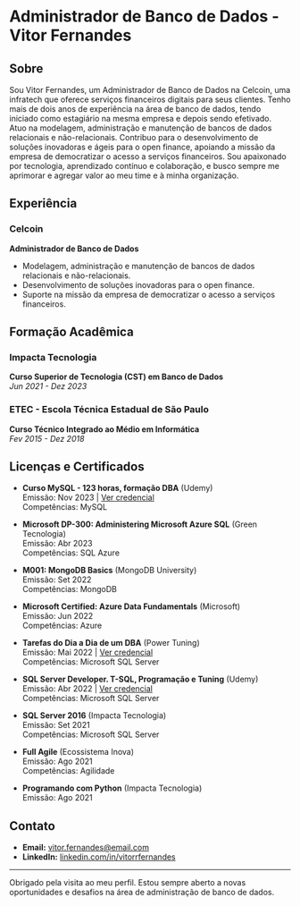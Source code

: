 # Administrador de Banco de Dados - Vitor Fernandes

## Sobre
Sou Vitor Fernandes, um Administrador de Banco de Dados na Celcoin, uma infratech que oferece serviços financeiros digitais para seus clientes. Tenho mais de dois anos de experiência na área de banco de dados, tendo iniciado como estagiário na mesma empresa e depois sendo efetivado. Atuo na modelagem, administração e manutenção de bancos de dados relacionais e não-relacionais. Contribuo para o desenvolvimento de soluções inovadoras e ágeis para o open finance, apoiando a missão da empresa de democratizar o acesso a serviços financeiros. Sou apaixonado por tecnologia, aprendizado contínuo e colaboração, e busco sempre me aprimorar e agregar valor ao meu time e à minha organização.

## Experiência

### Celcoin
**Administrador de Banco de Dados**  

- Modelagem, administração e manutenção de bancos de dados relacionais e não-relacionais.
- Desenvolvimento de soluções inovadoras para o open finance.
- Suporte na missão da empresa de democratizar o acesso a serviços financeiros.



## Formação Acadêmica

### Impacta Tecnologia
**Curso Superior de Tecnologia (CST) em Banco de Dados**  
_Jun 2021 - Dez 2023_

### ETEC - Escola Técnica Estadual de São Paulo
**Curso Técnico Integrado ao Médio em Informática**  
_Fev 2015 - Dez 2018_

## Licenças e Certificados

- **Curso MySQL - 123 horas, formação DBA** (Udemy)  
  Emissão: Nov 2023 | [Ver credencial](https://www.udemy.com/certificate/UC-87de1933-07aa-4620-b9a1-ae8e69a4e098)  
  Competências: MySQL

- **Microsoft DP-300: Administering Microsoft Azure SQL** (Green Tecnologia)  
  Emissão: Abr 2023  
  Competências: SQL Azure

- **M001: MongoDB Basics** (MongoDB University)  
  Emissão: Set 2022  
  Competências: MongoDB

- **Microsoft Certified: Azure Data Fundamentals** (Microsoft)  
  Emissão: Jun 2022  
  Competências: Azure

- **Tarefas do Dia a Dia de um DBA** (Power Tuning)  
  Emissão: Mai 2022 | [Ver credencial](https://www.powertuning.com/certificate/628d82b3e32fc35dc02e66e6)  
  Competências: Microsoft SQL Server

- **SQL Server Developer. T-SQL, Programação e Tuning** (Udemy)  
  Emissão: Abr 2022 | [Ver credencial](https://www.udemy.com/certificate/UC-8d50d104-97cb-43ad-9120-3aeb3efd88el)  
  Competências: Microsoft SQL Server

- **SQL Server 2016** (Impacta Tecnologia)  
  Emissão: Set 2021  
  Competências: Microsoft SQL Server

- **Full Agile** (Ecossistema Inova)  
  Emissão: Ago 2021  
  Competências: Agilidade

- **Programando com Python** (Impacta Tecnologia)  
  Emissão: Ago 2021

## Contato
- **Email:** vitor.fernandes@email.com
- **LinkedIn:** [linkedin.com/in/vitorrfernandes](https://www.linkedin.com/in/vitorrfernandes/)

---

Obrigado pela visita ao meu perfil. Estou sempre aberto a novas oportunidades e desafios na área de administração de banco de dados.

